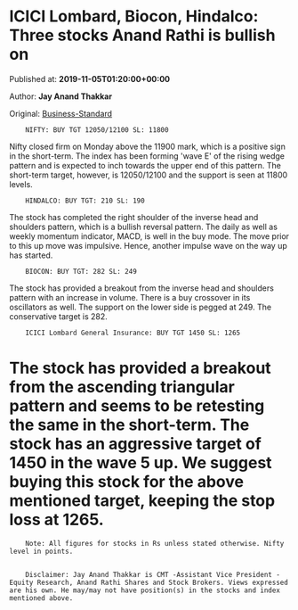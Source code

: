 
# ICICI Lombard, Biocon, Hindalco: Three stocks Anand Rathi is bullish on

Published at: **2019-11-05T01:20:00+00:00**

Author: **Jay Anand Thakkar**

Original: [Business-Standard](https://www.business-standard.com/article/markets/icici-lombard-biocon-hindalco-three-stocks-anand-rathi-is-bullish-on-119110401219_1.html)


        NIFTY: BUY TGT 12050/12100 SL: 11800
      
Nifty closed firm on Monday above the 11900 mark, which is a positive sign in the short-term. The index has been forming 'wave E' of the rising wedge pattern and is expected to inch towards the upper end of this pattern. The short-term target, however, is 12050/12100 and the support is seen at 11800 levels.

        HINDALCO: BUY TGT: 210 SL: 190
      
The stock has completed the right shoulder of the inverse head and shoulders pattern, which is a bullish reversal pattern. The daily as well as weekly momentum indicator, MACD, is well in the buy mode. The move prior to this up move was impulsive. Hence, another impulse wave on the way up has started.

        BIOCON: BUY TGT: 282 SL: 249
      
The stock has provided a breakout from the inverse head and shoulders pattern with an increase in volume. There is a buy crossover in its oscillators as well. The support on the lower side is pegged at 249. The conservative target is 282.

        ICICI Lombard General Insurance: BUY TGT 1450 SL: 1265
      
The stock has provided a breakout from the ascending triangular pattern and seems to be retesting the same in the short-term. The stock has an aggressive target of 1450 in the wave 5 up. We suggest buying this stock for the above mentioned target, keeping the stop loss at 1265.
===================

        Note: All figures for stocks in Rs unless stated otherwise. Nifty level in points.
      

        Disclaimer: Jay Anand Thakkar is CMT -Assistant Vice President - Equity Research, Anand Rathi Shares and Stock Brokers. Views expressed are his own. He may/may not have position(s) in the stocks and index mentioned above.
      
